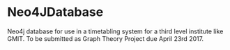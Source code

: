 # Neo4JDatabase
Neo4j database for use in a timetabling system for a third level institute like GMIT. To be submitted as Graph Theory Project due April 23rd 2017.
